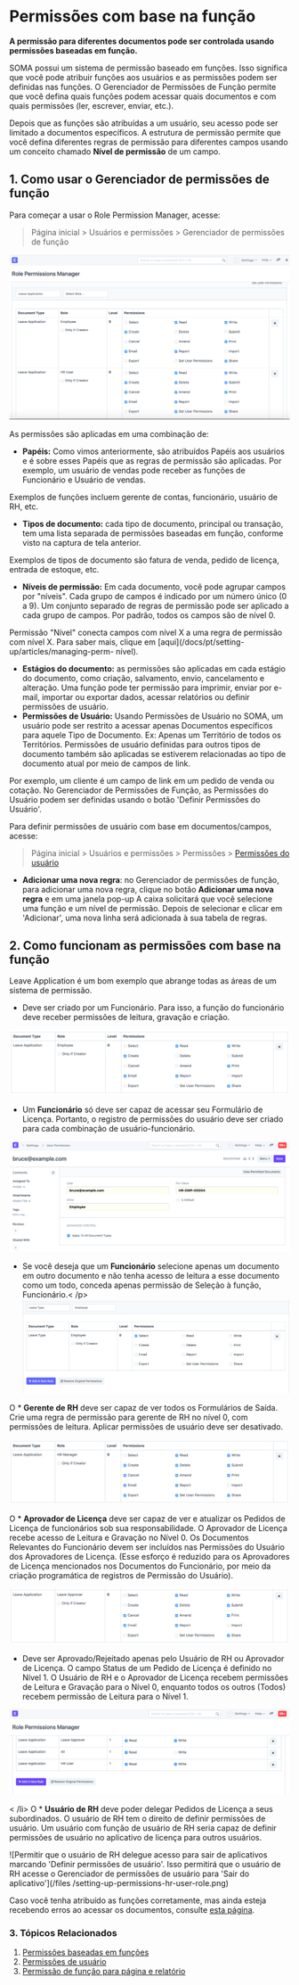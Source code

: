 # Permissões com base na função


**A permissão para diferentes documentos pode ser controlada usando permissões baseadas em função.**


SOMA possui um sistema de permissão baseado em funções. Isso significa que você pode atribuir funções aos usuários e as permissões podem ser definidas nas funções. O Gerenciador de Permissões de Função permite que você defina quais funções podem acessar quais documentos e com quais permissões (ler, escrever, enviar, etc.).


Depois que as funções são atribuídas a um usuário, seu acesso pode ser limitado a documentos específicos. A estrutura de permissão permite que você defina diferentes regras de permissão para diferentes campos usando um conceito chamado **Nível de permissão** de um campo.


## 1. Como usar o Gerenciador de permissões de função


Para começar a usar o Role Permission Manager, acesse:



> 
> Página inicial > Usuários e permissões > Gerenciador de permissões de função
> 
> 
> 


![Gerencie o acesso de leitura, gravação, criação, envio e alteração usando o gerenciador de permissões de função](/files/setting-up-permissions-leave-application.png) 


As permissões são aplicadas em uma combinação de:


* **Papéis:** Como vimos anteriormente, são atribuídos Papéis aos usuários e é sobre esses Papéis que as regras de permissão são aplicadas. Por exemplo, um usuário de vendas pode receber as funções de Funcionário e Usuário de vendas.


Exemplos de funções incluem gerente de contas, funcionário, usuário de RH, etc.
* **Tipos de documento:** cada tipo de documento, principal ou transação, tem uma lista separada de permissões baseadas em função, conforme visto na captura de tela anterior.


Exemplos de tipos de documento são fatura de venda, pedido de licença, entrada de estoque, etc.
* **Níveis de permissão:** Em cada documento, você pode agrupar campos por "níveis". Cada grupo de campos é indicado por um número único (0 a 9). Um conjunto separado de regras de permissão pode ser aplicado a cada grupo de campos. Por padrão, todos os campos são de nível 0.


Permissão "Nível" conecta campos com nível X a uma regra de permissão com nível X. Para saber mais, clique em [aqui](/docs/pt/setting-up/articles/managing-perm- nível).
* **Estágios do documento:** as permissões são aplicadas em cada estágio do documento, como criação, salvamento, envio, cancelamento e alteração. Uma função pode ter permissão para imprimir, enviar por e-mail, importar ou exportar dados, acessar relatórios ou definir permissões de usuário.
* **Permissões de Usuário:** Usando Permissões de Usuário no SOMA, um usuário pode ser restrito a acessar apenas Documentos específicos para aquele Tipo de Documento. Ex: Apenas um Território de todos os Territórios. Permissões de usuário definidas para outros tipos de documento também são aplicadas se estiverem relacionadas ao tipo de documento atual por meio de campos de link.


Por exemplo, um cliente é um campo de link em um pedido de venda ou cotação. No Gerenciador de Permissões de Função, as Permissões do Usuário podem ser definidas usando o botão 'Definir Permissões do Usuário'.


Para definir permissões de usuário com base em documentos/campos, acesse:



> 
> Página inicial > Usuários e permissões > Permissões > [Permissões do usuário](/docs/pt/setting-up/users-and-permissions/user-permissions)
> 
> 
>
* **Adicionar uma nova regra**: no Gerenciador de permissões de função, para adicionar uma nova regra, clique no botão **Adicionar uma nova regra** e em uma janela pop-up A caixa solicitará que você selecione uma função e um nível de permissão. Depois de selecionar e clicar em 'Adicionar', uma nova linha será adicionada à sua tabela de regras.


## 2. Como funcionam as permissões com base na função


Leave Application é um bom exemplo que abrange todas as áreas de um sistema de permissão.


* Deve ser criado por um Funcionário.
Para isso, a função do funcionário deve receber permissões de leitura, gravação e criação.


![Conceder permissões de leitura, gravação e criação ao funcionário para pedido de licença](/files/setting-up-permissions-employee-role.png)
* Um **Funcionário** só deve ser capaz de acessar seu Formulário de Licença.
Portanto, o registro de permissões do usuário deve ser criado para cada combinação de usuário-funcionário.


![Limitando o acesso para deixar aplicativos para um usuário com função de funcionário por meio do Gerenciador de permissões do usuário](/files/setting-up-permissions-employee-user-permissions.png)
* Se você deseja que um **Funcionário** selecione apenas um documento em outro documento e não tenha acesso de leitura a esse documento como um todo, conceda apenas permissão de Seleção à função, Funcionário.< /p>
![Limitando o acesso para deixar aplicativos para um usuário com função de funcionário por meio do Gerenciador de permissões de usuário](/files/setting-up-select-permissions-employee.png)

O * **Gerente de RH** deve ser capaz de ver todos os Formulários de Saída.
Crie uma regra de permissão para gerente de RH no nível 0, com permissões de leitura. Aplicar permissões de usuário deve ser desativado.


![Concedendo permissões de envio e cancelamento ao gerente de RH para pedidos de licença. 'Aplicar permissões de usuário' está desmarcado para fornecer acesso total.](/files/setting-up-permissions-hr-manager-role.png)

O * **Aprovador de Licença** deve ser capaz de ver e atualizar os Pedidos de Licença de funcionários sob sua responsabilidade.
O Aprovador de Licença recebe acesso de Leitura e Gravação no Nível 0. Os Documentos Relevantes do Funcionário devem ser incluídos nas Permissões do Usuário dos Aprovadores de Licença. (Esse esforço é reduzido para os Aprovadores de Licença mencionados nos Documentos do Funcionário, por meio da criação programática de registros de Permissão do Usuário).


![Concedendo permissões de Leitura, Gravação e Envio para o Aprovador de Saídas para Pedidos de Licença. 'Aplicar Permissões de Usuário' está marcado para limitar o acesso com base no Funcionário.](/files/setting-up-permissions-leave-approver-role.png)
* Deve ser Aprovado/Rejeitado apenas pelo Usuário de RH ou Aprovador de Licença.
O campo Status de um Pedido de Licença é definido no Nível 1. O Usuário de RH e o Aprovador de Licença recebem permissões de Leitura e Gravação para o Nível 0, enquanto todos os outros (Todos) recebem permissão de Leitura para o Nível 1.


![Limitando o acesso de leitura para um conjunto de campos a determinadas funções](/files/setting-up-permissions-level-1.png)

< /li>
O * **Usuário de RH** deve poder delegar Pedidos de Licença a seus subordinados.
O usuário de RH tem o direito de definir permissões de usuário. Um usuário com função de usuário de RH seria capaz de definir permissões de usuário no aplicativo de licença para outros usuários.


![Permitir que o usuário de RH delegue acesso para sair de aplicativos marcando 'Definir permissões de usuário'. Isso permitirá que o usuário de RH acesse o Gerenciador de permissões de usuário para 'Sair do aplicativo'](/files /setting-up-permissions-hr-user-role.png)


Caso você tenha atribuído as funções corretamente, mas ainda esteja recebendo erros ao acessar os documentos, consulte [esta página](/docs/pt/setting-up/articles/report-permission-error ).


### 3. Tópicos Relacionados


1. [Permissões baseadas em funções](/docs/pt/setting-up/users-and-permissions/role-based-permissions)
2. [Permissões de usuário](/docs/pt/setting-up/users-and-permissions/user-permissions)
3. [Permissão de função para página e relatório](/docs/pt/setting-up/users-and-permissions/role-permission-for-page-and-report)
